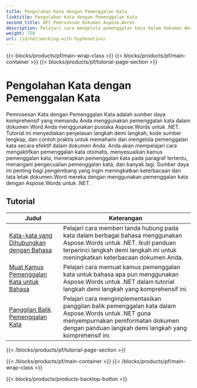 ```yaml
---
title: Pengolahan Kata dengan Pemenggalan Kata
linktitle: Pengolahan Kata dengan Pemenggalan Kata
second_title: API Pemrosesan Dokumen Aspose.Words
description: Pelajari cara mengelola pemenggalan kata dalam dokumen Word dengan Aspose.Words untuk .NET. Tutorial lengkap dan contoh praktis disertakan.
weight: 750
url: /id/net/working-with-hyphenation/
---
```


{{< blocks/products/pf/main-wrap-class >}}
{{< blocks/products/pf/main-container >}}
{{< blocks/products/pf/tutorial-page-section >}}

# Pengolahan Kata dengan Pemenggalan Kata

Pemrosesan Kata dengan Pemenggalan Kata adalah sumber daya komprehensif yang memandu Anda menggunakan pemenggalan kata dalam dokumen Word Anda menggunakan pustaka Aspose.Words untuk .NET. Tutorial ini menyediakan penjelasan langkah demi langkah, kode sumber lengkap, dan contoh praktis untuk memahami dan mengelola pemenggalan kata secara efektif dalam dokumen Anda. Anda akan mempelajari cara mengaktifkan pemenggalan kata otomatis, menyesuaikan kamus pemenggalan kata, menerapkan pemenggalan kata pada paragraf tertentu, menangani pengecualian pemenggalan kata, dan banyak lagi. Sumber daya ini penting bagi pengembang yang ingin meningkatkan keterbacaan dan tata letak dokumen Word mereka dengan menggunakan pemenggalan kata dengan Aspose.Words untuk .NET.

 ## Tutorial
| Judul | Keterangan |
| --- | --- |
| [Kata-kata yang Dihubungkan dengan Bahasa](./hyphenate-words-of-languages/) | Pelajari cara memberi tanda hubung pada kata dalam berbagai bahasa menggunakan Aspose.Words untuk .NET. Ikuti panduan terperinci langkah demi langkah ini untuk meningkatkan keterbacaan dokumen Anda. |
| [Muat Kamus Pemenggalan Kata untuk Bahasa](./load-hyphenation-dictionary-for-language/) | Pelajari cara memuat kamus pemenggalan kata untuk bahasa apa pun menggunakan Aspose.Words untuk .NET dalam tutorial langkah demi langkah yang komprehensif ini. |
| [Panggilan Balik Pemenggalan Kata](./hyphenation-callback/) | Pelajari cara mengimplementasikan panggilan balik pemenggalan kata dalam Aspose.Words untuk .NET guna menyempurnakan pemformatan dokumen dengan panduan langkah demi langkah yang komprehensif ini. |
{{< /blocks/products/pf/tutorial-page-section >}}

{{< /blocks/products/pf/main-container >}}
{{< /blocks/products/pf/main-wrap-class >}}

{{< blocks/products/products-backtop-button >}}
